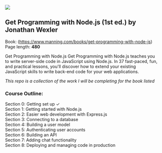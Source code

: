 ![](https://images.manning.com/book/2/7dbf42d-9edc-4613-bc57-111b429cc312/Wexler-NodeJS_hires.png)

## Get Programming with Node.js (1st ed.) by Jonathan Wexler

Book: (https://www.manning.com/books/get-programming-with-node-js) <br>
Page length: <b>480</b>

Get Programming with Node.js Get Programming with Node.js teaches you to write server-side code in JavaScript using Node.js. In 37 fast-paced, fun, and practical lessons, you'll discover how to extend your existing JavaScript skills to write back-end code for your web applications.

_This repo is a collection of the work I will be completing for the book listed_

### Course Outline:

Section 0: Getting set up &check; <br>
Section 1: Getting started with Node.js <br>
Section 2: Easier web development with Express.js <br>
Section 3: Connecting to a database <br>
Section 4: Building a user model <br>
Section 5: Authenticating user accounts <br>
Section 6: Building an API <br>
Section 7: Adding chat functionality <br>
Section 8: Deploying and managing code in production <br>
